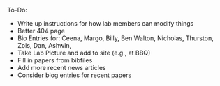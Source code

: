 To-Do:
- Write up instructions for how lab members can modify things
- Better 404 page
- Bio Entries for: Ceena, Margo, Billy, Ben Walton, Nicholas, Thurston, Zois, Dan, Ashwin,
- Take Lab Picture and add to site (e.g., at BBQ)
- Fill in papers from bibfiles
- Add more recent news articles
- Consider blog entries for recent papers